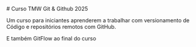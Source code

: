 \# Curso TMW Git \& Github 2025

Um curso para iniciantes aprenderem a trabalhar com versionamento de Código e repositórios remotos com GitHub.



E também GitFlow ao final do curso



